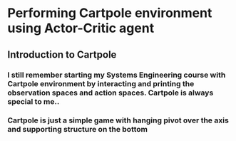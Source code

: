 # Performing Cartpole environment using Actor-Critic agent

## Introduction to Cartpole

### I still remember starting my Systems Engineering course with Cartpole environment by interacting and printing the observation spaces and action spaces. Cartpole is always special to me..
### Cartpole is  just a simple game with hanging pivot over the axis and supporting structure on the bottom
